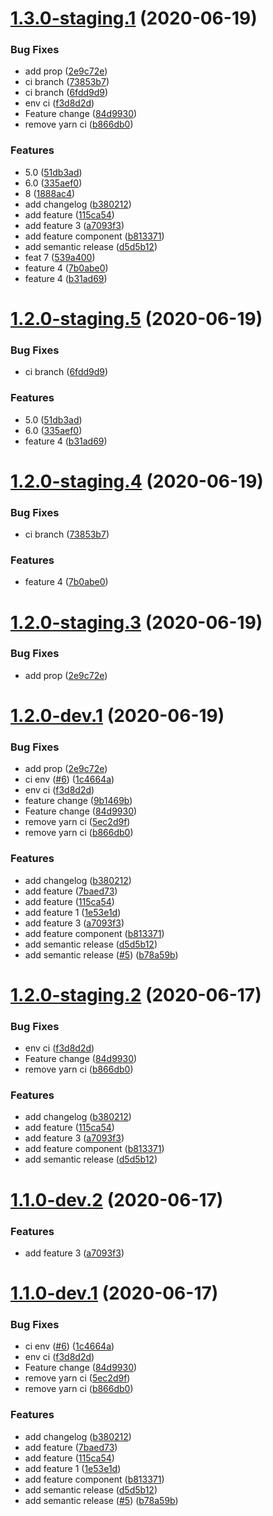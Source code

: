 # [1.3.0-staging.1](https://github.com/roddyvitali/version-clone/compare/v1.2.0...v1.3.0-staging.1) (2020-06-19)


### Bug Fixes

* add prop ([2e9c72e](https://github.com/roddyvitali/version-clone/commit/2e9c72ebf25b002ffda74af43d4126b260f3d215))
* ci branch ([73853b7](https://github.com/roddyvitali/version-clone/commit/73853b7d64e64a1621eca110e14b5342fa75538e))
* ci branch ([6fdd9d9](https://github.com/roddyvitali/version-clone/commit/6fdd9d978dfc8a9479a633f575f8acd7c5ff859c))
* env ci ([f3d8d2d](https://github.com/roddyvitali/version-clone/commit/f3d8d2df6916c8e2f415852264c6ef6e64f66ef0))
* Feature change ([84d9930](https://github.com/roddyvitali/version-clone/commit/84d9930879985993246c00da653b26b0edbc11d8))
* remove yarn ci ([b866db0](https://github.com/roddyvitali/version-clone/commit/b866db070817bde52adea6afba6628e1c44ae3ad))


### Features

* 5.0 ([51db3ad](https://github.com/roddyvitali/version-clone/commit/51db3adb7c4ebe944a31045a0b2e304000f2ca99))
* 6.0 ([335aef0](https://github.com/roddyvitali/version-clone/commit/335aef0cac539e717a6502570c65bb8be59b34c9))
* 8 ([1888ac4](https://github.com/roddyvitali/version-clone/commit/1888ac4fd51c77e3b2b2614b324f764ba5fceed2))
* add changelog ([b380212](https://github.com/roddyvitali/version-clone/commit/b380212ff57e945ca35b298cc47d9bc4062f8993))
* add feature ([115ca54](https://github.com/roddyvitali/version-clone/commit/115ca5410b0960ad2bfc87f8e7935e0f0ab867b9))
* add feature 3 ([a7093f3](https://github.com/roddyvitali/version-clone/commit/a7093f3cda30a8eac8e0309f120365060c0fa820))
* add feature component ([b813371](https://github.com/roddyvitali/version-clone/commit/b813371358aef901d814f80898f61201627b983c))
* add semantic release ([d5d5b12](https://github.com/roddyvitali/version-clone/commit/d5d5b12546d7799422bf8582fb1cb41c9d38c5aa))
* feat 7 ([539a400](https://github.com/roddyvitali/version-clone/commit/539a4008bff1ea3ccd09d4910a7372f69482bdf3))
* feature 4 ([7b0abe0](https://github.com/roddyvitali/version-clone/commit/7b0abe049866cf7a08039c2d44a73f938da9ec19))
* feature 4 ([b31ad69](https://github.com/roddyvitali/version-clone/commit/b31ad69d27007bedf1f55d1d99922bb1d3f0376d))

# [1.2.0-staging.5](https://github.com/roddyvitali/version-clone/compare/v1.2.0-staging.4...v1.2.0-staging.5) (2020-06-19)


### Bug Fixes

* ci branch ([6fdd9d9](https://github.com/roddyvitali/version-clone/commit/6fdd9d978dfc8a9479a633f575f8acd7c5ff859c))


### Features

* 5.0 ([51db3ad](https://github.com/roddyvitali/version-clone/commit/51db3adb7c4ebe944a31045a0b2e304000f2ca99))
* 6.0 ([335aef0](https://github.com/roddyvitali/version-clone/commit/335aef0cac539e717a6502570c65bb8be59b34c9))
* feature 4 ([b31ad69](https://github.com/roddyvitali/version-clone/commit/b31ad69d27007bedf1f55d1d99922bb1d3f0376d))

# [1.2.0-staging.4](https://github.com/roddyvitali/version-clone/compare/v1.2.0-staging.3...v1.2.0-staging.4) (2020-06-19)


### Bug Fixes

* ci branch ([73853b7](https://github.com/roddyvitali/version-clone/commit/73853b7d64e64a1621eca110e14b5342fa75538e))


### Features

* feature 4 ([7b0abe0](https://github.com/roddyvitali/version-clone/commit/7b0abe049866cf7a08039c2d44a73f938da9ec19))

# [1.2.0-staging.3](https://github.com/roddyvitali/version-clone/compare/v1.2.0-staging.2...v1.2.0-staging.3) (2020-06-19)


### Bug Fixes

* add prop ([2e9c72e](https://github.com/roddyvitali/version-clone/commit/2e9c72ebf25b002ffda74af43d4126b260f3d215))

# [1.2.0-dev.1](https://github.com/roddyvitali/version-clone/compare/v1.1.0...v1.2.0-dev.1) (2020-06-19)


### Bug Fixes

* add prop ([2e9c72e](https://github.com/roddyvitali/version-clone/commit/2e9c72ebf25b002ffda74af43d4126b260f3d215))
* ci env ([#6](https://github.com/roddyvitali/version-clone/issues/6)) ([1c4664a](https://github.com/roddyvitali/version-clone/commit/1c4664a13c1a0cc725a4b2606d092c8202268bea))
* env ci ([f3d8d2d](https://github.com/roddyvitali/version-clone/commit/f3d8d2df6916c8e2f415852264c6ef6e64f66ef0))
* feature change ([9b1469b](https://github.com/roddyvitali/version-clone/commit/9b1469bb150ef9b5e624ab9a20fdef6242b7e0a0))
* Feature change ([84d9930](https://github.com/roddyvitali/version-clone/commit/84d9930879985993246c00da653b26b0edbc11d8))
* remove yarn ci ([5ec2d9f](https://github.com/roddyvitali/version-clone/commit/5ec2d9fdbc71f1a8e4c4f31888f5d413d4b0da6f))
* remove yarn ci ([b866db0](https://github.com/roddyvitali/version-clone/commit/b866db070817bde52adea6afba6628e1c44ae3ad))


### Features

* add changelog ([b380212](https://github.com/roddyvitali/version-clone/commit/b380212ff57e945ca35b298cc47d9bc4062f8993))
* add feature ([7baed73](https://github.com/roddyvitali/version-clone/commit/7baed7323f5d25715d788250848c559e64b13376))
* add feature ([115ca54](https://github.com/roddyvitali/version-clone/commit/115ca5410b0960ad2bfc87f8e7935e0f0ab867b9))
* add feature 1 ([1e53e1d](https://github.com/roddyvitali/version-clone/commit/1e53e1d3ebaf43b475e0fb76b82b6dd162a45975))
* add feature 3 ([a7093f3](https://github.com/roddyvitali/version-clone/commit/a7093f3cda30a8eac8e0309f120365060c0fa820))
* add feature component ([b813371](https://github.com/roddyvitali/version-clone/commit/b813371358aef901d814f80898f61201627b983c))
* add semantic release ([d5d5b12](https://github.com/roddyvitali/version-clone/commit/d5d5b12546d7799422bf8582fb1cb41c9d38c5aa))
* add semantic release ([#5](https://github.com/roddyvitali/version-clone/issues/5)) ([b78a59b](https://github.com/roddyvitali/version-clone/commit/b78a59b35b155d9e56cd84a6a10e8ce2c46e5f89))

# [1.2.0-staging.2](https://github.com/roddyvitali/version-clone/compare/v1.2.0-staging.1...v1.2.0-staging.2) (2020-06-17)



### Bug Fixes
* env ci ([f3d8d2d](https://github.com/roddyvitali/version-clone/commit/f3d8d2df6916c8e2f415852264c6ef6e64f66ef0))
* Feature change ([84d9930](https://github.com/roddyvitali/version-clone/commit/84d9930879985993246c00da653b26b0edbc11d8))
* remove yarn ci ([b866db0](https://github.com/roddyvitali/version-clone/commit/b866db070817bde52adea6afba6628e1c44ae3ad))


### Features

* add changelog ([b380212](https://github.com/roddyvitali/version-clone/commit/b380212ff57e945ca35b298cc47d9bc4062f8993))
* add feature ([115ca54](https://github.com/roddyvitali/version-clone/commit/115ca5410b0960ad2bfc87f8e7935e0f0ab867b9))
* add feature 3 ([a7093f3](https://github.com/roddyvitali/version-clone/commit/a7093f3cda30a8eac8e0309f120365060c0fa820))
* add feature component ([b813371](https://github.com/roddyvitali/version-clone/commit/b813371358aef901d814f80898f61201627b983c))
* add semantic release ([d5d5b12](https://github.com/roddyvitali/version-clone/commit/d5d5b12546d7799422bf8582fb1cb41c9d38c5aa))


# [1.1.0-dev.2](https://github.com/roddyvitali/version-clone/compare/v1.1.0-dev.1...v1.1.0-dev.2) (2020-06-17)


### Features

* add feature 3 ([a7093f3](https://github.com/roddyvitali/version-clone/commit/a7093f3cda30a8eac8e0309f120365060c0fa820))

# [1.1.0-dev.1](https://github.com/roddyvitali/version-clone/compare/v1.0.0...v1.1.0-dev.1) (2020-06-17)


### Bug Fixes

* ci env ([#6](https://github.com/roddyvitali/version-clone/issues/6)) ([1c4664a](https://github.com/roddyvitali/version-clone/commit/1c4664a13c1a0cc725a4b2606d092c8202268bea))
* env ci ([f3d8d2d](https://github.com/roddyvitali/version-clone/commit/f3d8d2df6916c8e2f415852264c6ef6e64f66ef0))
* Feature change ([84d9930](https://github.com/roddyvitali/version-clone/commit/84d9930879985993246c00da653b26b0edbc11d8))
* remove yarn ci ([5ec2d9f](https://github.com/roddyvitali/version-clone/commit/5ec2d9fdbc71f1a8e4c4f31888f5d413d4b0da6f))
* remove yarn ci ([b866db0](https://github.com/roddyvitali/version-clone/commit/b866db070817bde52adea6afba6628e1c44ae3ad))


### Features

* add changelog ([b380212](https://github.com/roddyvitali/version-clone/commit/b380212ff57e945ca35b298cc47d9bc4062f8993))
* add feature ([7baed73](https://github.com/roddyvitali/version-clone/commit/7baed7323f5d25715d788250848c559e64b13376))
* add feature ([115ca54](https://github.com/roddyvitali/version-clone/commit/115ca5410b0960ad2bfc87f8e7935e0f0ab867b9))
* add feature 1 ([1e53e1d](https://github.com/roddyvitali/version-clone/commit/1e53e1d3ebaf43b475e0fb76b82b6dd162a45975))
* add feature component ([b813371](https://github.com/roddyvitali/version-clone/commit/b813371358aef901d814f80898f61201627b983c))
* add semantic release ([d5d5b12](https://github.com/roddyvitali/version-clone/commit/d5d5b12546d7799422bf8582fb1cb41c9d38c5aa))
* add semantic release ([#5](https://github.com/roddyvitali/version-clone/issues/5)) ([b78a59b](https://github.com/roddyvitali/version-clone/commit/b78a59b35b155d9e56cd84a6a10e8ce2c46e5f89))
